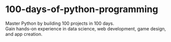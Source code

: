 # 100-days-of-python-programming
 Master Python by building 100 projects in 100 days. <br>Gain hands-on experience in data science, web development, game design, and app creation.
